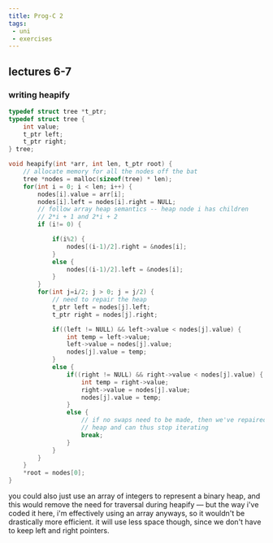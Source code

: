 ```yaml
---
title: Prog-C 2
tags:
 - uni
 - exercises
---
```

## lectures 6-7

### writing heapify
```C
typedef struct tree *t_ptr;
typedef struct tree {
    int value;
    t_ptr left;
    t_ptr right;
} tree;

void heapify(int *arr, int len, t_ptr root) {
    // allocate memory for all the nodes off the bat
    tree *nodes = malloc(sizeof(tree) * len);
    for(int i = 0; i < len; i++) {
        nodes[i].value = arr[i];
        nodes[i].left = nodes[i].right = NULL;
        // follow array heap semantics -- heap node i has children
        // 2*i + 1 and 2*i + 2
        if (i!= 0) {

            if(i%2) {
                nodes[(i-1)/2].right = &nodes[i];
            }
            else {
                nodes[(i-1)/2].left = &nodes[i];
            }
        }
        for(int j=i/2; j > 0; j = j/2) {
            // need to repair the heap
            t_ptr left = nodes[j].left;
            t_ptr right = nodes[j].right;

            if((left != NULL) && left->value < nodes[j].value) {
                int temp = left->value;
                left->value = nodes[j].value;
                nodes[j].value = temp;
            }
            else {
                if((right != NULL) && right->value < nodes[j].value) {
                    int temp = right->value;
                    right->value = nodes[j].value;
                    nodes[j].value = temp;
                }
                else {
                    // if no swaps need to be made, then we've repaired the
                    // heap and can thus stop iterating
                    break;
                }
            }
        }
    }
    *root = nodes[0];
}
```

you could also just use an array of integers to represent a binary heap, and this would remove the need for traversal during heapify — but the way i've coded it here, i'm effectively using an array anyways, so it wouldn't be drastically more efficient. it will use less space though, since we don't have to keep left and right pointers.

